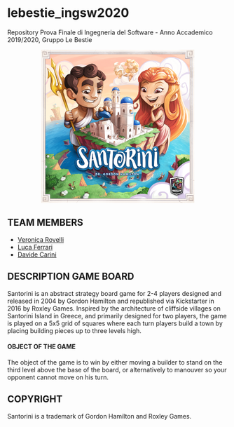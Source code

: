 # lebestie_ingsw2020
Repository Prova Finale di Ingegneria del Software - Anno Accademico 2019/2020, Gruppo Le Bestie
<p align="center">
  <img src="./resources/SantoriniBoardGame1.png" width="350" alt="accessibility text">
</p>

## TEAM MEMBERS
<ul>
  <li><a href="https://github.com/veronicarovelli">Veronica Rovelli<a/></li>
  <li><a href="https://github.com/lulol38"> Luca Ferrari <a/></li>
  <li><a href="https://github.com/davidecarini">Davide Carini<a/></li>
</ul>

## DESCRIPTION GAME BOARD
Santorini is an abstract strategy board game for 2-4 players designed and released in 2004 by Gordon Hamilton and republished via Kickstarter in 2016 by Roxley Games. Inspired by the architecture of cliffside villages on Santorini Island in Greece, and primarily designed for two players, the game is played on a 5x5 grid of squares where each turn players build a town by placing building pieces up to three levels high. 

#### OBJECT OF THE GAME
The object of the game is to win by either moving a builder to stand on the third level above the base of the board, or alternatively to manouver so your opponent cannot move on his turn.



## COPYRIGHT
Santorini is a trademark of Gordon Hamilton and Roxley Games.
